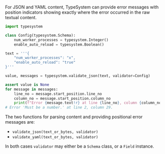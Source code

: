 For JSON and YAML content, TypeSystem can provide error messages with position
indicators showing exactly where the error occurred in the raw textual content.

```python
import typesystem

class Config(typesystem.Schema):
    num_worker_processes = typesystem.Integer()
    enable_auto_reload = typesystem.Boolean()

text = '''{
    "num_worker_processes": "x",
    "enable_auto_reload": "true"
}'''

value, messages = typesystem.validate_json(text, validator=Config)

assert value is None
for message in messages:
    line_no = message.start_position.line_no
    column_no = message.start_position.column_no
    print(f"Error {message.text!r} at line {line_no}, column {column_no}.")
# Error 'Must be a number.' at line 2, column 29.
```

The two functions for parsing content and providing positional error messages are:

* `validate_json(text_or_bytes, validator)`
* `validate_yaml(text_or_bytes, validator)`

In both cases `validator` may either be a `Schema` class, or a `Field` instance.
